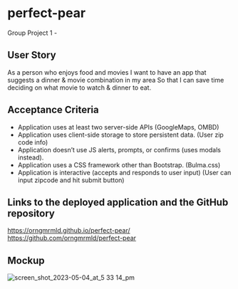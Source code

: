 # perfect-pear
Group Project 1 -

## User Story
As a person who enjoys food and movies
I want to have an app that suggests a dinner & movie combination in my area
So that I can save time deciding on what movie to watch & dinner to eat.

## Acceptance Criteria
* Application uses at least two server-side APIs (GoogleMaps, OMBD)
* Application uses client-side storage to store persistent data. (User zip code info)
* Application doesn’t use JS alerts, prompts, or confirms (uses modals instead).
* Application uses a CSS framework other than Bootstrap. (Bulma.css)
* Application is interactive (accepts and responds to user input) (User can input zipcode and hit submit button)

## Links to the deployed application and the GitHub repository
https://orngmrmld.github.io/perfect-pear/
https://github.com/orngmrmld/perfect-pear

## Mockup
![screen_shot_2023-05-04_at_5 33 14_pm](https://user-images.githubusercontent.com/127569177/236359504-12342038-a68f-47c4-adca-fe4c1845bc30.png)
